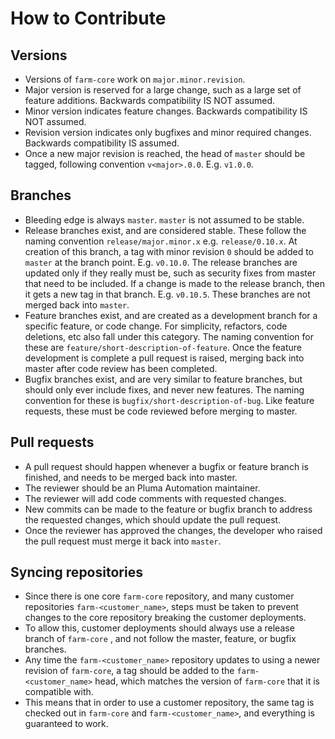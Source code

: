 # How to Contribute

## Versions

- Versions of `farm-core` work on `major.minor.revision`.
- Major version is reserved for a large change, such as a large set of feature additions. Backwards compatibility IS NOT assumed.
- Minor version indicates feature changes. Backwards compatibility IS NOT assumed.
- Revision version indicates only bugfixes and minor required changes. Backwards compatibility IS assumed.
- Once a new major revision is reached, the head of `master` should be tagged, following convention `v<major>.0.0`. E.g. `v1.0.0`.

## Branches

- Bleeding edge is always `master`. `master` is not assumed to be stable.
- Release branches exist, and are considered stable. These follow the naming convention `release/major.minor.x` e.g. `release/0.10.x`. At creation of this branch, a tag with minor revision `0` should be added to `master` at the branch point.  E.g. `v0.10.0`. The release branches are updated only if they really must be, such as security fixes from master that need to be included. If a change is made to the release branch, then it gets a new tag in that branch. E.g. `v0.10.5`. These branches are not merged back into `master`.
- Feature branches exist, and are created as a development branch for a specific feature, or code change. For simplicity, refactors, code deletions, etc also fall under this category. The naming convention for these are `feature/short-description-of-feature`. Once the feature development is complete a pull request is raised, merging back into master after code review has been completed.
- Bugfix branches exist, and are very similar to feature branches, but should only ever include fixes, and never new features. The naming convention for these is `bugfix/short-description-of-bug`. Like feature requests, these must be code reviewed before merging to master.

## Pull requests

- A pull request should happen whenever a bugfix or feature branch is finished, and needs to be merged back into master.
- The reviewer should be an Pluma Automation maintainer.
- The reviewer will add code comments with requested changes.
- New commits can be made to the feature or bugfix branch to address the requested changes, which should update the pull request.
- Once the reviewer has approved the changes, the developer who raised the pull request must merge it back into `master`.

## Syncing repositories

- Since there is one core `farm-core` repository, and many customer repositories `farm-<customer_name>`, steps must be taken to prevent changes to the core repository breaking the customer deployments.
- To allow this, customer deployments should always use a release branch of `farm-core` , and not follow the master, feature, or bugfix branches.
- Any time the `farm-<customer_name>` repository updates to using a newer revision of `farm-core`, a tag should be added to the `farm-<customer_name>` head, which matches the version of `farm-core` that it is compatible with.
- This means that in order to use a customer repository, the same tag is checked out in `farm-core` and `farm-<customer_name>`, and everything is guaranteed to work.
